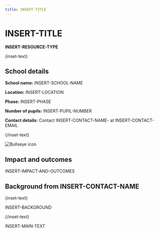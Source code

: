 ```yaml
---
title: INSERT-TITLE
---
```


# INSERT-TITLE

<strong class="govuk-tag">INSERT-RESOURCE-TYPE</strong>

{inset-text}

## School details

**School name:** INSERT-SCHOOL-NAME

**Location:** INSERT-LOCATION

**Phase:** INSERT-PHASE

**Number of pupils:** INSERT-PUPIL-NUMBER

**Contact details:** Contact INSERT-CONTACT-NAME- at INSERT-CONTACT-EMAIL

{/inset-text}

<div class="govuk-grid-row dfe-width-container">
  <div class="govuk-grid-column-full">
    <div class="info-box">
      <div class="info-box__corner">
        <img src="/assets/images/bullseye.svg" alt="Bullseye icon">
      </div>
      <h2 class="govuk-heading-m">
        Impact and outcomes
      </h2>
      <p>
        INSERT-IMPACT-AND-OUTCOMES
      </p>
    </div>
  </div>
</div>

## Background from INSERT-CONTACT-NAME

{inset-text}

INSERT-BACKGROUND

{/inset-text}

INSERT-MAIN-TEXT
